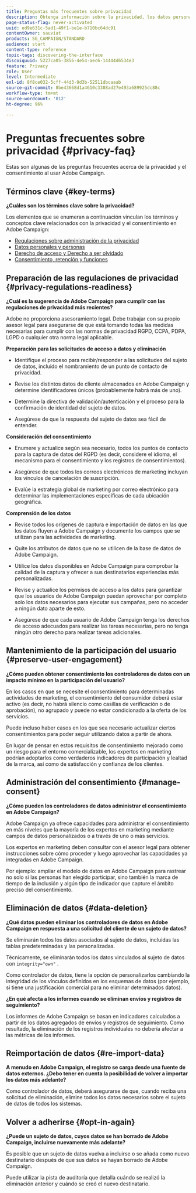 ```yaml
---
title: Preguntas más frecuentes sobre privacidad
description: Obtenga información sobre la privacidad, los datos personales y la administración de consentimientos en Adobe Campaign Standard
page-status-flag: never-activated
uuid: ed9e631c-5ad1-49f1-be1e-b710bc64dc91
contentOwner: sauviat
products: SG_CAMPAIGN/STANDARD
audience: start
content-type: reference
topic-tags: discovering-the-interface
discoiquuid: 5227ca05-3856-4e54-aec6-14444d6534e3
feature: Privacy
role: User
level: Intermediate
exl-id: 8f8ce032-5cff-44d3-9d3b-52511dbcaaab
source-git-commit: 8be43668d1a4610c3388ad27e493a689925dc88c
workflow-type: tm+mt
source-wordcount: '812'
ht-degree: 96%

---
```


# Preguntas frecuentes sobre privacidad {#privacy-faq}

Estas son algunas de las preguntas frecuentes acerca de la privacidad y el consentimiento al usar Adobe Campaign.

## Términos clave {#key-terms}

**¿Cuáles son los términos clave sobre la privacidad?**

Los elementos que se enumeran a continuación vinculan los términos y conceptos clave relacionados con la privacidad y el consentimiento en Adobe Campaign:

* [Regulaciones sobre administración de la privacidad](../../start/using/privacy-management.md#privacy-management-regulations)
* [Datos personales y personas](../../start/using/privacy.md#personal-data)
* [Derecho de acceso y Derecho a ser olvidado](../../start/using/privacy-management.md#right-access-forgotten)
* [Consentimiento, retención y funciones](../../start/using/privacy-management.md#consent-retention-roles)

## Preparación de las regulaciones de privacidad {#privacy-regulations-readiness}

**¿Cuál es la sugerencia de Adobe Campaign para cumplir con las regulaciones de privacidad más recientes?**

Adobe no proporciona asesoramiento legal. Debe trabajar con su propio asesor legal para asegurarse de que está tomando todas las medidas necesarias para cumplir con las normas de privacidad RGPD, CCPA, PDPA, LGPD o cualquier otra norma legal aplicable.

**Preparación para las solicitudes de acceso a datos y eliminación**

* Identifique el proceso para recibir/responder a las solicitudes del sujeto de datos, incluido el nombramiento de un punto de contacto de privacidad.

* Revise los distintos datos de cliente almacenados en Adobe Campaign y determine identificadores únicos (probablemente habrá más de uno).

* Determine la directiva de validación/autenticación y el proceso para la confirmación de identidad del sujeto de datos.

* Asegúrese de que la respuesta del sujeto de datos sea fácil de entender.

**Consideración del consentimiento**

* Enumere y actualice según sea necesario, todos los puntos de contacto para la captura de datos del RGPD (es decir, considere el idioma, el mecanismo para el consentimiento y los registros de consentimientos).

* Asegúrese de que todos los correos electrónicos de marketing incluyan los vínculos de cancelación de suscripción.

* Evalúe la estrategia global de marketing por correo electrónico para determinar las implementaciones específicas de cada ubicación geográfica.

**Comprensión de los datos**

* Revise todos los orígenes de captura e importación de datos en las que los datos fluyen a Adobe Campaign y documente los campos que se utilizan para las actividades de marketing.

* Quite los atributos de datos que no se utilicen de la base de datos de Adobe Campaign.

* Utilice los datos disponibles en Adobe Campaign para comprobar la calidad de la captura y ofrecer a sus destinatarios experiencias más personalizadas.

* Revise y actualice los permisos de acceso a los datos para garantizar que los usuarios de Adobe Campaign puedan aprovechar por completo solo los datos necesarios para ejecutar sus campañas, pero no acceder a ningún dato aparte de esto.

* Asegúrese de que cada usuario de Adobe Campaign tenga los derechos de acceso adecuados para realizar las tareas necesarias, pero no tenga ningún otro derecho para realizar tareas adicionales.

## Mantenimiento de la participación del usuario {#preserve-user-engagement}

**¿Cómo pueden obtener consentimiento los controladores de datos con un impacto mínimo en la participación del usuario?**

En los casos en que se necesite el consentimiento para determinadas actividades de marketing, el consentimiento del consumidor deberá estar activo (es decir, no habrá silencio como casillas de verificación o de aprobación), no agrupado y puede no estar condicionado a la oferta de los servicios.

Puede incluso haber casos en los que sea necesario actualizar ciertos consentimientos para poder seguir utilizando datos a partir de ahora.

En lugar de pensar en estos requisitos de consentimiento mejorado como un riesgo para el entorno comercializable, los expertos en marketing podrían adoptarlos como verdaderos indicadores de participación y lealtad de la marca, así como de satisfacción y confianza de los clientes.

## Administración del consentimiento {#manage-consent}

**¿Cómo pueden los controladores de datos administrar el consentimiento en Adobe Campaign?**

Adobe Campaign ya ofrece capacidades para administrar el consentimiento en más niveles que la mayoría de los expertos en marketing mediante campos de datos personalizados o a través de uno o más servicios.

Los expertos en marketing deben consultar con el asesor legal para obtener instrucciones sobre cómo proceder y luego aprovechar las capacidades ya integradas en Adobe Campaign.

Por ejemplo: ampliar el modelo de datos en Adobe Campaign para rastrear no solo si las personas han elegido participar, sino también la marca de tiempo de la inclusión y algún tipo de indicador que capture el ámbito preciso del consentimiento.

## Eliminación de datos {#data-deletion}

**¿Qué datos pueden eliminar los controladores de datos en Adobe Campaign en respuesta a una solicitud del cliente de un sujeto de datos?**

Se eliminarán todos los datos asociados al sujeto de datos, incluidas las tablas predeterminadas y las personalizadas.

Técnicamente, se eliminarán todos los datos vinculados al sujeto de datos con `integrity="own"` .

Como controlador de datos, tiene la opción de personalizarlos cambiando la integridad de los vínculos definidos en los esquemas de datos (por ejemplo, si tiene una justificación comercial para no eliminar determinados datos).

**¿En qué afecta a los informes cuando se eliminan envíos y registros de seguimiento?**

Los informes de Adobe Campaign se basan en indicadores calculados a partir de los datos agregados de envíos y registros de seguimiento. Como resultado, la eliminación de los registros individuales no debería afectar a las métricas de los informes.

## Reimportación de datos {#re-import-data}

**A menudo en Adobe Campaign, el registro se carga desde una fuente de datos externos. ¿Debo tener en cuenta la posibilidad de volver a importar los datos más adelante?**

Como controlador de datos, deberá asegurarse de que, cuando reciba una solicitud de eliminación, elimine todos los datos necesarios sobre el sujeto de datos de todos los sistemas.

## Volver a adherirse {#opt-in-again}

**¿Puede un sujeto de datos, cuyos datos se han borrado de Adobe Campaign, incluirse nuevamente más adelante?**

Es posible que un sujeto de datos vuelva a incluirse o se añada como nuevo destinatario después de que sus datos se hayan borrado de Adobe Campaign.

Puede utilizar la pista de auditoría que detalla cuándo se realizó la eliminación anterior y cuándo se creó el nuevo destinatario.
